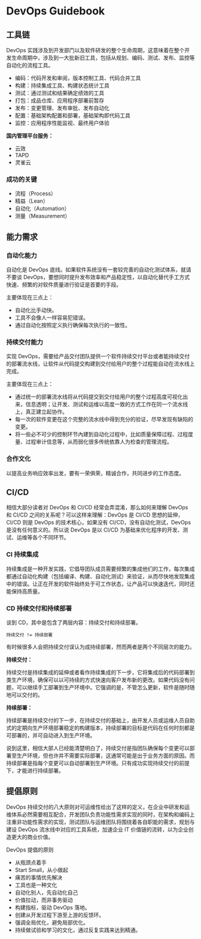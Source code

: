 # DevOps Guidebook

## 工具链

DevOps 实践涉及到开发部门以及软件研发的整个生命周期，这意味着在整个开发生命周期中，涉及到一大批新旧工具，包括从规划、编码、测试、发布、监控等自动化的流程工具。

- 编码：代码开发和审阅，版本控制工具、代码合并工具
- 构建：持续集成工具、构建状态统计工具
- 测试：通过测试和结果确定绩效的工具
- 打包：成品仓库、应用程序部署前暂存
- 发布：变更管理、发布审批、发布自动化
- 配置：基础架构配置和部署，基础架构即代码工具
- 监控：应用程序性能监视、最终用户体验

**国内管理平台服务：**

- 云效
- TAPD
- 灵雀云

### 成功的关键

- 流程（Process）
- 精益（Lean）
- 自动化（Automation）
- 测量（Measurement）

## 能力需求

### 自动化能力

自动化是 DevOps 底线。如果软件系统没有一套较完善的自动化测试体系，就请不要谈 DevOps，要想同时提升发布效率和产品稳定性，以自动化替代手工方式快速、频繁的对软件质量进行验证是首要的手段。

主要体现在三点上：

- 自动化比手动快。
- 工具不会像人一样容易犯错误。
- 通过自动化按照定义执行确保每次执行的一致性。

### 持续交付能力

实现 DevOps，需要给产品交付团队提供一个软件持续交付平台或者能持续交付的部署流水线，让软件从代码提交构建到交付给用户的整个过程能自动在流水线上完成。

主要体现在三点上：

- 通过统一的部署流水线将从代码提交到交付给用户的整个过程高度可视化出来，信息透明；让开发、测试和运维以高度一致的方式工作在同一个流水线上，真正建立起协作。
- 每一次的软件变更在这个完整的流水线中得到充分的验证，尽早发现有缺陷的变更。
- 将一些必不可少的控制环节內建到自动化过程中，比如质量保障过程、过程度量、过程审计信息等，从而弱化很多传统依靠人为检查的管理流程。

### 合作文化

以提高业务响应效率出发，要有一荣俱荣，精诚合作，共同进步的工作态度。

## CI/CD

相信大部分读者对 DevOps 和 CI/CD 经常会弄混淆，那么如何来理解 DevOps 和 CI/CD 之间的关系呢？可以这样来理解：DevOps 是 CI/CD 思想的延伸，CI/CD 则是 DevOps 的技术核心，如果没有 CI/CD，没有自动化测试，DevOps 是没有任何意义的。所以说 DevOps 是以 CI/CD 为基础来优化程序的开发、测试、运维等各个不同环节。

### CI 持续集成

持续集成是一种开发实践，它倡导团队成员需要频繁的集成他们的工作，每次集成都通过自动化构建（包括编译、构建、自动化测试）来验证，从而尽快地发现集成中的错误。让正在开发的软件始终处于可工作状态，让产品可以快速迭代，同时还能保持高质量。

### CD 持续交付和持续部署

谈到 CD，其中是包含了两层内容：持续交付和持续部署。

```
持续交付 != 持续部署
```

有时候很多人会把持续交付误认为成持续部署，然而两者是两个不同层次的能力。

**持续交付：**

持续交付是持续集成的延伸或者看作持续集成的下一步，它将集成后的代码部署到类生产环境，确保可以以可持续的方式快速向客户发布新的更改。如果代码没有问题，可以继续手工部署到生产环境中。它强调的是，不管怎么更新，软件是随时随地可以交付的。

**持续部署：**

持续部署是持续交付的下一步，在持续交付的基础上，由开发人员或运维人员自助式的定期向生产环境部署稳定的构建版本，持续部署的目标是代码在任何时刻都是可部署的，并可自动进入到生产环境。

说到这里，相信大部人已经能清楚明白了，持续交付是指团队确保每个变更可以部署至生产环境，但也许并不需要实际部署，这通常可能是出于业务方面的原因。而持续部署是指每个变更可以自动部署到生产环境。只有成功实现持续交付的前提下，才能进行持续部署。

## 提倡原则

DevOps 持续交付的八大原则对可运维性给出了这样的定义，在企业中研发和运维体系必然需要相互配合，开发团队负责功能性需求实现的同时，在架构和编码上注重非功能性需求的实现，测试团队与运维团队将围绕着各自职能的需求，规划与建设 DevOps 流水线中对应的工具系统，加速企业 IT 价值链的流转，以为企业创造更大的商业价值。

DevOps 提倡的原则

- 从瓶颈点着手
- Start Small，从小做起
- 痛苦的事情优先解决
- 工具也是一种文化
- 自动化别人，先自动化自己
- 价值拉动，而非事务驱动
- 构建指标，驱动 DevOps 落地。
- 创建从开发过程下游至上游的反馈环。
- 强调全局优化，避免局部优化。
- 持续做试验和学习的文化，通过反复实践来达到精通。
